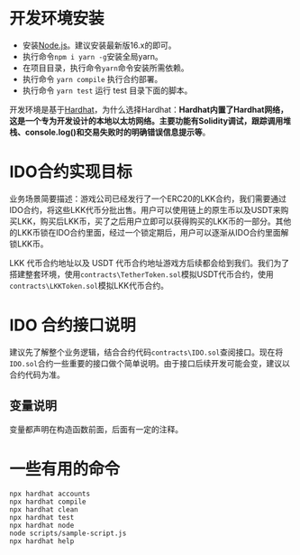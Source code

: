 # 开发环境安装
* 安装[Node.js](https://nodejs.org/zh-cn/)。建议安装最新版16.x的即可。
* 执行命令`npm i yarn -g`安装全局yarn。
* 在项目目录，执行命令`yarn`命令安装所需依赖。
* 执行命令 `yarn compile` 执行合约部署。
* 执行命令 `yarn test` 运行 test 目录下面的脚本。

开发环境是基于[Hardhat](https://learnblockchain.cn/docs/hardhat/getting-started/)，为什么选择Hardhat：**Hardhat内置了Hardhat网络，这是一个专为开发设计的本地以太坊网络。主要功能有Solidity调试，跟踪调用堆栈、console.log()和交易失败时的明确错误信息提示等**。

# IDO合约实现目标
业务场景简要描述：游戏公司已经发行了一个ERC20的LKK合约，我们需要通过IDO合约，将这些LKK代币分批出售。用户可以使用链上的原生币以及USDT来购买LKK，购买后LKK币，买了之后用户立即可以获得购买的LKK币的一部分。其他的LKK币锁在IDO合约里面，经过一个锁定期后，用户可以逐渐从IDO合约里面解锁LKK币。

LKK 代币合约地址以及 USDT 代币合约地址游戏方后续都会给到我们。我们为了搭建整套环境，使用`contracts\TetherToken.sol`模拟USDT代币合约，使用`contracts\LKKToken.sol`模拟LKK代币合约。

# IDO 合约接口说明
建议先了解整个业务逻辑，结合合约代码`contracts\IDO.sol`查阅接口。现在将`IDO.sol`合约一些重要的接口做个简单说明。由于接口后续开发可能会变，建议以合约代码为准。

## 变量说明
变量都声明在构造函数前面，后面有一定的注释。


# 一些有用的命令
```shell
npx hardhat accounts
npx hardhat compile
npx hardhat clean
npx hardhat test
npx hardhat node
node scripts/sample-script.js
npx hardhat help
```
